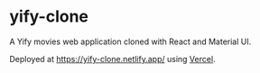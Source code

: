 # yify-clone

A Yify movies web application cloned with React and Material UI.

Deployed at https://yify-clone.netlify.app/ using [Vercel](https://vercel.com/).
